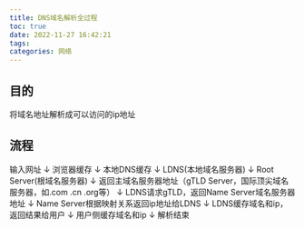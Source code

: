 ```yaml
---
title: DNS域名解析全过程
toc: true
date: 2022-11-27 16:42:21
tags:
categories: 网络
---
```


## 目的
将域名地址解析成可以访问的ip地址

## 流程
输入网址
  ↓
浏览器缓存
  ↓
本地DNS缓存
  ↓
LDNS(本地域名服务器)
  ↓
Root Server(根域名服务器)
  ↓
返回主域名服务器地址（gTLD Server，国际顶尖域名服务器，如.com .cn .org等）
  ↓
LDNS请求gTLD，返回Name Server域名服务器地址
  ↓
Name Server根据映射关系返回ip地址给LDNS
  ↓
LDNS缓存域名和ip，返回结果给用户
  ↓
用户侧缓存域名和ip
  ↓
解析结束